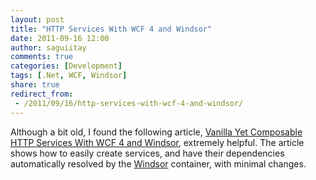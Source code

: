 ```yaml
---
layout: post
title: "HTTP Services With WCF 4 and Windsor"
date: 2011-09-16 12:00
author: saguiitay
comments: true
categories: [Development]
tags: [.Net, WCF, Windsor]
share: true
redirect_from:
 - /2011/09/16/http-services-with-wcf-4-and-windsor/
---
```

Although a bit old, I found the following article, [Vanilla Yet Composable HTTP Services With WCF 4 and Windsor](http://codebetter.com/howarddierking/2010/01/19/vanilla-yet-composable-http-services-with-wcf-4-and-windsor/), 
extremely helpful. The article shows how to easily create services, and have their dependencies automatically resolved by the 
[Windsor](http://docs.castleproject.org/Windsor.MainPage.ashx) container, with minimal changes.



